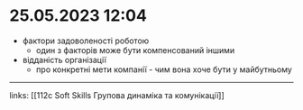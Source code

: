 # 25.05.2023 12:04

- фактори задоволеності роботою
  - один з факторів може бути компенсований іншими
- відданість організації
  - про конкретні мети компанії - чим вона хоче бути у майбутньому



---

links: [[112c Soft Skills Групова динаміка та комунікації]]

